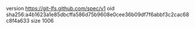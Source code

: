 version https://git-lfs.github.com/spec/v1
oid sha256:a4b1623a1e85dbcffa586d75b9608e0cee36b09df7f6abbf3c2cac68c8f4a633
size 1006
